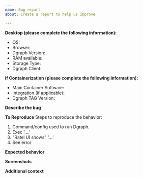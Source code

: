 ```yaml
---
name: Bug report
about: Create a report to help us improve

---
```


<!-- Please search existing issues to avoid creating duplicates. -->
<!-- You can search for more info on https://discuss.dgraph.io too. -->
<!-- Thank you for being part of Dgraph Community, cheers. -->

<!-- Suggestion: Have you tried reproducing the issue with latest release? -->
<!-- Fill out below. -->

**Desktop (please complete the following information):**
 - OS: <!-- [e.g. Linux + distro + kernel] -->
 - Browser: <!-- [e.g. chrome, safari] -->
 - Dgraph Version: <!-- [e.g. v1.0.7-RC4] -->
 - RAM available: <!-- [e.g. 32GB with "lru_mb 2048" for each Dgraph Server instance ]  -->
 - Storage Type: <!-- [e.g. SSD, SSD-E, HDD, Cloud Storage (...)] -->
 - Dgraph Client: <!-- [e.g. Dgo, Dgraph-js, dgraph4j, pydgraph] -->

<!--  If you are not using Containerization, please delete this question snippet -->
**if Containerization (please complete the following information):**
 - Main Container Software: <!-- [e.g. Docker v18.06.1-ce-rc1, kubernetes v1.11.2, other] -->
 - Integration (if applicable):  <!-- [e.g. AWS details, GKE details, Minikube, Docker toolbox, Virtual Machine details if applicable, other type of integration] -->
 - Dgraph TAG Version: <!-- [e.g. v1.0.7-RC4] -->
<!--  If you are not using Containerization, please delete this question snippet above -->

**Describe the bug**
<!-- A clear and concise description of what the bug is. -->

**To Reproduce**
Steps to reproduce the behavior:
1. Command/config used to run Dgraph. 
2. Exec '....'
3. "Ratel UI shows" '....'
4. See error

**Expected behavior**
<!-- A clear and concise description of what you expected to happen. -->

**Screenshots**
<!-- If applicable, add screenshots to help explain your problem. -->

**Additional context**
<!-- It can be references, unforeseen or unusual settings, personal statement, hypotheses and so on.    -->

<!-- Add any other context about the problem here. -->

